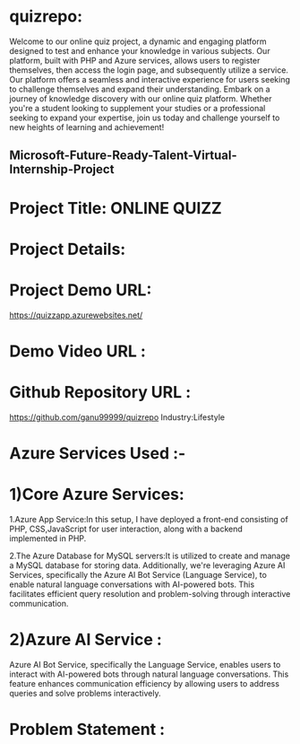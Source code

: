 # quizrepo:
Welcome to our online quiz project, a dynamic and engaging platform designed to test and enhance your knowledge in various subjects. Our platform, built with PHP and Azure services, allows users to register themselves, then access the login page, and subsequently utilize a service. Our platform offers a seamless and interactive experience for users seeking to challenge themselves and expand their understanding. Embark on a journey of knowledge discovery with our online quiz platform. Whether you're a student looking to supplement your studies or a professional seeking to expand your expertise, join us today and challenge yourself to new heights of learning and achievement!
## Microsoft-Future-Ready-Talent-Virtual-Internship-Project
# Project Title: ONLINE QUIZZ
# Project Details:
# Project Demo URL:
https://quizzapp.azurewebsites.net/
# Demo Video URL :

# Github Repository URL :
https://github.com/ganu99999/quizrepo
Industry:Lifestyle

# Azure Services Used :-
# 1)Core Azure Services:
1.Azure App Service:In this setup, I have deployed a front-end consisting of PHP, CSS,JavaScript for user interaction, along with a backend implemented in PHP.

2.The Azure Database for MySQL servers:It is utilized to create and manage a MySQL database for storing  data. Additionally, we're leveraging Azure AI Services, specifically the Azure AI Bot Service (Language Service), to enable natural language conversations with AI-powered bots. This facilitates efficient query resolution and problem-solving through interactive communication.
# 2)Azure AI Service :
Azure AI Bot Service, specifically the Language Service, enables users to interact with AI-powered bots through natural language conversations. This feature enhances communication efficiency by allowing users to address queries and solve problems interactively.
# Problem Statement :
